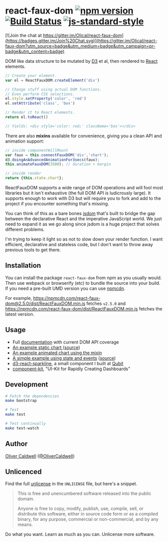# react-faux-dom [![npm version](https://badge.fury.io/js/react-faux-dom.svg)](http://badge.fury.io/js/react-faux-dom) [![Build Status](https://travis-ci.org/Olical/react-faux-dom.svg?branch=master)](https://travis-ci.org/Olical/react-faux-dom) [![js-standard-style](https://img.shields.io/badge/code%20style-standard-brightgreen.svg?style=flat)](https://github.com/feross/standard)

[![Join the chat at https://gitter.im/Olical/react-faux-dom](https://badges.gitter.im/Join%20Chat.svg)](https://gitter.im/Olical/react-faux-dom?utm_source=badge&utm_medium=badge&utm_campaign=pr-badge&utm_content=badge)

DOM like data structure to be mutated by [D3][] et al, then rendered to [React][] elements.

```javascript
// Create your element.
var el = ReactFauxDOM.createElement('div')

// Change stuff using actual DOM functions.
// Even perform CSS selections.
el.style.setProperty('color', 'red')
el.setAttribute('class', 'box')

// Render it to React elements.
return el.toReact()

// Yields: <div style='color: red;' className='box'></div>
```

There are also **mixins** available for convenience, giving you a clean API and animation support:

```javascript
// inside componentWillMount
var faux = this.connectFauxDOM('div','chart');
d3.doingAnAdvancedAnimationFor3secs(faux);
this.animateFauxDOM(3500); // duration + margin

// inside render
return {this.state.chart};
```

ReactFauxDOM supports a wide range of DOM operations and will fool most libraries but it isn't exhaustive (the full DOM API is ludicrously large). It supports enough to work with D3 but will require you to fork and add to the project if you encounter something that's missing.

You can think of this as a bare bones [jsdom][] that's built to bridge the gap between the declarative React and the imperative JavaScript world. We just need to expand it as we go along since jsdom is a huge project that solves different problems.

I'm trying to keep it light so as not to slow down your render function. I want efficient, declarative and stateless code, but I don't want to throw away previous tools to get there.

## Installation

You can install the package `react-faux-dom` from npm as you usually would. Then use webpack or browserify (etc) to bundle the source into your build. If you need a pre-built UMD version you can use [npmcdn][].

For example, https://npmcdn.com/react-faux-dom@2.5.0/dist/ReactFauxDOM.min.js fetches `v2.5.0` and https://npmcdn.com/react-faux-dom/dist/ReactFauxDOM.min.js fetches the latest version.

## Usage

 * Full [documentation][] with current DOM API coverage
 * [An example static chart ][lab-chart] ([source][lab-chart-source])
 * [An example animated chart using the mixin][mixin-example] 
 * [A simple example using state and events][lab-state] ([source][lab-state-source])
 * [d3-react-sparkline][], a small component I built at [Qubit][]
 * [component-kit][], "UI-Kit for Rapidly Creating Dashboards"

## Development

```bash
# Fetch the dependencies
make bootstrap

# Test
make test

# Test continually
make test-watch
```

## Author

[Oliver Caldwell][author-site] ([@OliverCaldwell][author-twitter])

## Unlicenced

Find the full [unlicense][] in the `UNLICENSE` file, but here's a snippet.

>This is free and unencumbered software released into the public domain.
>
>Anyone is free to copy, modify, publish, use, compile, sell, or distribute this software, either in source code form or as a compiled binary, for any purpose, commercial or non-commercial, and by any means.

Do what you want. Learn as much as you can. Unlicense more software.

[unlicense]: http://unlicense.org/
[author-site]: http://oli.me.uk/
[author-twitter]: https://twitter.com/OliverCaldwell
[d3]: http://d3js.org/
[react]: http://facebook.github.io/react/
[jsdom]: https://github.com/tmpvar/jsdom
[lab-chart]: http://lab.oli.me.uk/d3-to-react-again/
[lab-chart-source]: https://github.com/Olical/lab/blob/gh-pages/js/d3-to-react-again/main.js
[lab-state]: http://lab.oli.me.uk/react-faux-dom-state/
[lab-state-source]: https://github.com/Olical/lab/blob/gh-pages/js/react-faux-dom-state/main.js
[d3-react-sparkline]: https://github.com/QubitProducts/d3-react-sparkline
[qubit]: http://www.qubit.com/
[documentation]: ./DOCUMENTATION.md
[react-motion]: https://github.com/chenglou/react-motion
[mixin-example]: ./examples/animate-d3-with-mixin
[component-kit]: https://github.com/kennetpostigo/component-kit
[npmcdn]: https://npmcdn.com/